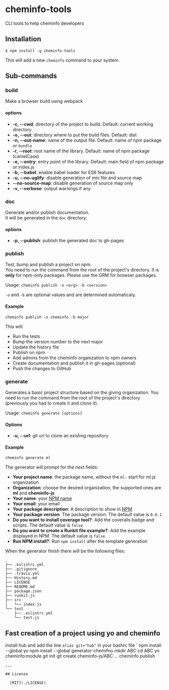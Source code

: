 # cheminfo-tools

CLI tools to help cheminfo developers

## Installation

`$ npm install -g cheminfo-tools`

This will add a new `cheminfo` command to your system.

## Sub-commands

### build

Make a browser build using webpack

#### options

* **-c, --cwd**: directory of the project to build. Default: current working directory
* **-o, --out**: directory where to put the build files. Default: dist
* **-n, --out-name**: name of the output file. Default: name of npm package or `bundle`
* **-r, --root**: root name of the library. Default: name of npm package (camelCase)
* **-e, --entry**: entry point of the library. Default: main field of npm package or index.js
* **-b, --babel**: enable babel loader for ES6 features
* **-u, --no-uglify**: disable generation of min file and source map
* **--no-source-map**: disable generation of source map only
* **-v, --verbose**: output warnings if any

### doc

Generate and/or publish documentation.  
It will be generated in the `doc` directory.

#### options

* **-p, --publish**: publish the generated doc to gh-pages

### publish

Test, bump and publish a project on npm.  
You need to run the command from the root of the project's directory. It is __only__ for npm-only packages. Please use the GRM for browser packages.

Usage: `cheminfo publish -o <org> -b <version>`

`-o` and `-b` are optional values and are determined automaticaly.

#### Example

`cheminfo publish -o cheminfo -b major`

This will:
* Run the tests
* Bump the version number to the next major
* Update the history file
* Publish on npm
* Add admins from the cheminfo organization to npm owners
* Create documentation and publish it in gh-pages (optional)
* Push the changes to GitHub

### generate

Generates a basic project structure based on the giving organization. You need to run the command from the root of the project's directory (previously you had to create it and clone it).

Usage: `cheminfo generate [options]`

#### Options

* **-u, --url**: git url to clone an existing repository

#### Example

`cheminfo generate ml`

The generator will prompt for the next fields:

  * __Your project name__: the package name, without the `ml-` start for ml.js organization
  * __Organization__: choose the desired organization, the supported ones are __ml__ and __cheminfo-js__
  * __Your name__: your [NPM name](https://docs.npmjs.com/files/package.json#people-fields-author-contributors)
  * __Your email__: your email
  * __Your package description__: A description to show in [NPM](https://docs.npmjs.com/files/package.json#description-1)
  * __Your package version__: The package version. The default value is `0.0.1`
  * __Do you want to install coverage tool?__: Add the coveralls badge and scripts. The default value is `false`
  * __Do you want to create a Runkit file example?__: Add the example displayed in NPM. The default value is `false`
  * __Run NPM install?__: Run `npm install` after the template generation

When the generator finish there will be the following files:

```
.
├── .eslintrc.yml
├── .gitignore
├── .travis.yml
├── History.md
├── LICENSE
├── README.md
├── package.json
├── runkit.js
├── src
│   └── index.js
└── test
    ├── .eslintrc.yml
    └── test.js
```

## Fast creation of a project using yo and cheminfo

install hub and add the line `alias git="hub"` in your bashrc file
`
npm install --global yo
npm install --global generator-chemifno
mkdir ABC
cd ABC
yo cheminfo:module
git init
git create cheminfo-js/ABC
...
cheminfo publish
```
,,,

## License

  [MIT](./LICENSE)
